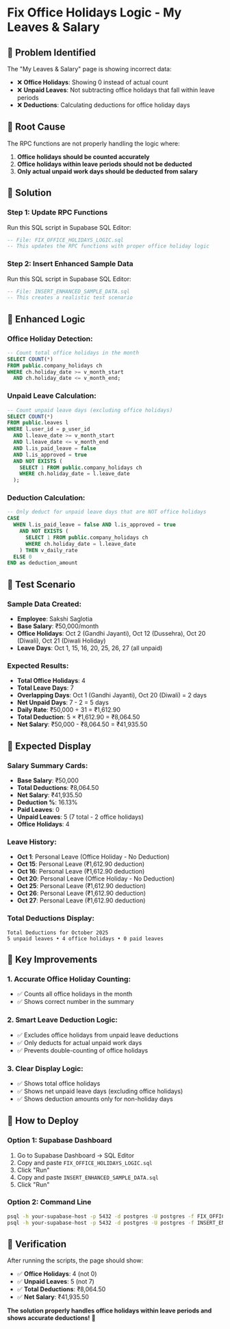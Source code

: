 # Fix Office Holidays Logic - My Leaves & Salary

## 🎯 **Problem Identified**

The "My Leaves & Salary" page is showing incorrect data:
- ❌ **Office Holidays**: Showing 0 instead of actual count
- ❌ **Unpaid Leaves**: Not subtracting office holidays that fall within leave periods
- ❌ **Deductions**: Calculating deductions for office holiday days

## 🎯 **Root Cause**

The RPC functions are not properly handling the logic where:
1. **Office holidays should be counted accurately**
2. **Office holidays within leave periods should not be deducted**
3. **Only actual unpaid work days should be deducted from salary**

## 🎯 **Solution**

### **Step 1: Update RPC Functions**
Run this SQL script in Supabase SQL Editor:
```sql
-- File: FIX_OFFICE_HOLIDAYS_LOGIC.sql
-- This updates the RPC functions with proper office holiday logic
```

### **Step 2: Insert Enhanced Sample Data**
Run this SQL script in Supabase SQL Editor:
```sql
-- File: INSERT_ENHANCED_SAMPLE_DATA.sql
-- This creates a realistic test scenario
```

## 🎯 **Enhanced Logic**

### **Office Holiday Detection:**
```sql
-- Count total office holidays in the month
SELECT COUNT(*)
FROM public.company_holidays ch
WHERE ch.holiday_date >= v_month_start
  AND ch.holiday_date <= v_month_end;
```

### **Unpaid Leave Calculation:**
```sql
-- Count unpaid leave days (excluding office holidays)
SELECT COUNT(*)
FROM public.leaves l
WHERE l.user_id = p_user_id
  AND l.leave_date >= v_month_start
  AND l.leave_date <= v_month_end
  AND l.is_paid_leave = false 
  AND l.is_approved = true
  AND NOT EXISTS (
    SELECT 1 FROM public.company_holidays ch 
    WHERE ch.holiday_date = l.leave_date
  );
```

### **Deduction Calculation:**
```sql
-- Only deduct for unpaid leave days that are NOT office holidays
CASE 
  WHEN l.is_paid_leave = false AND l.is_approved = true 
    AND NOT EXISTS (
      SELECT 1 FROM public.company_holidays ch 
      WHERE ch.holiday_date = l.leave_date
    ) THEN v_daily_rate
  ELSE 0
END as deduction_amount
```

## 🎯 **Test Scenario**

### **Sample Data Created:**
- **Employee**: Sakshi Saglotia
- **Base Salary**: ₹50,000/month
- **Office Holidays**: Oct 2 (Gandhi Jayanti), Oct 12 (Dussehra), Oct 20 (Diwali), Oct 21 (Diwali Holiday)
- **Leave Days**: Oct 1, 15, 16, 20, 25, 26, 27 (all unpaid)

### **Expected Results:**
- **Total Office Holidays**: 4
- **Total Leave Days**: 7
- **Overlapping Days**: Oct 1 (Gandhi Jayanti), Oct 20 (Diwali) = 2 days
- **Net Unpaid Days**: 7 - 2 = 5 days
- **Daily Rate**: ₹50,000 ÷ 31 = ₹1,612.90
- **Total Deduction**: 5 × ₹1,612.90 = ₹8,064.50
- **Net Salary**: ₹50,000 - ₹8,064.50 = ₹41,935.50

## 🎯 **Expected Display**

### **Salary Summary Cards:**
- **Base Salary**: ₹50,000
- **Total Deductions**: ₹8,064.50
- **Net Salary**: ₹41,935.50
- **Deduction %**: 16.13%
- **Paid Leaves**: 0
- **Unpaid Leaves**: 5 (7 total - 2 office holidays)
- **Office Holidays**: 4

### **Leave History:**
- **Oct 1**: Personal Leave (Office Holiday - No Deduction)
- **Oct 15**: Personal Leave (₹1,612.90 deduction)
- **Oct 16**: Personal Leave (₹1,612.90 deduction)
- **Oct 20**: Personal Leave (Office Holiday - No Deduction)
- **Oct 25**: Personal Leave (₹1,612.90 deduction)
- **Oct 26**: Personal Leave (₹1,612.90 deduction)
- **Oct 27**: Personal Leave (₹1,612.90 deduction)

### **Total Deductions Display:**
```
Total Deductions for October 2025
5 unpaid leaves • 4 office holidays • 0 paid leaves
```

## 🎯 **Key Improvements**

### **1. Accurate Office Holiday Counting:**
- ✅ Counts all office holidays in the month
- ✅ Shows correct number in the summary

### **2. Smart Leave Deduction Logic:**
- ✅ Excludes office holidays from unpaid leave deductions
- ✅ Only deducts for actual unpaid work days
- ✅ Prevents double-counting of office holidays

### **3. Clear Display Logic:**
- ✅ Shows total office holidays
- ✅ Shows net unpaid leave days (excluding office holidays)
- ✅ Shows deduction amounts only for non-holiday days

## 🎯 **How to Deploy**

### **Option 1: Supabase Dashboard**
1. Go to Supabase Dashboard → SQL Editor
2. Copy and paste `FIX_OFFICE_HOLIDAYS_LOGIC.sql`
3. Click "Run"
4. Copy and paste `INSERT_ENHANCED_SAMPLE_DATA.sql`
5. Click "Run"

### **Option 2: Command Line**
```bash
psql -h your-supabase-host -p 5432 -d postgres -U postgres -f FIX_OFFICE_HOLIDAYS_LOGIC.sql
psql -h your-supabase-host -p 5432 -d postgres -U postgres -f INSERT_ENHANCED_SAMPLE_DATA.sql
```

## 🎯 **Verification**

After running the scripts, the page should show:
- ✅ **Office Holidays**: 4 (not 0)
- ✅ **Unpaid Leaves**: 5 (not 7)
- ✅ **Total Deductions**: ₹8,064.50
- ✅ **Net Salary**: ₹41,935.50

**The solution properly handles office holidays within leave periods and shows accurate deductions!** 🎯

